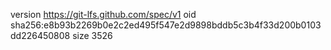 version https://git-lfs.github.com/spec/v1
oid sha256:e8b93b2269b0e2c2ed495f547e2d9898bddb5c3b4f33d200b0103dd226450808
size 3526

